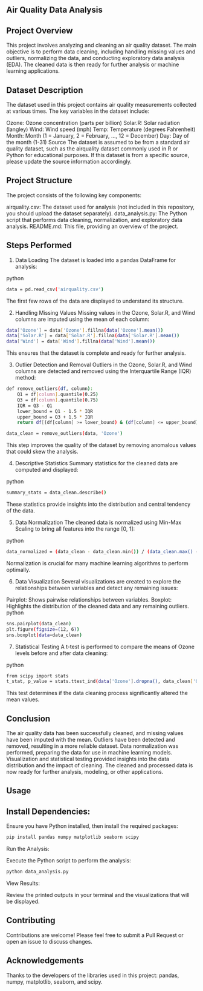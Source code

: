 ## Air Quality Data Analysis
## Project Overview
This project involves analyzing and cleaning an air quality dataset. The main objective is to perform data cleaning, including handling missing values and outliers, normalizing the data, and conducting exploratory data analysis (EDA). The cleaned data is then ready for further analysis or machine learning applications.

## Dataset Description
The dataset used in this project contains air quality measurements collected at various times. The key variables in the dataset include:

Ozone: Ozone concentration (parts per billion)
Solar.R: Solar radiation (langley)
Wind: Wind speed (mph)
Temp: Temperature (degrees Fahrenheit)
Month: Month (1 = January, 2 = February, ..., 12 = December)
Day: Day of the month (1-31)
Source
The dataset is assumed to be from a standard air quality dataset, such as the airquality dataset commonly used in R or Python for educational purposes. If this dataset is from a specific source, please update the source information accordingly.

## Project Structure
The project consists of the following key components:

airquality.csv: The dataset used for analysis (not included in this repository, you should upload the dataset separately).
data_analysis.py: The Python script that performs data cleaning, normalization, and exploratory data analysis.
README.md: This file, providing an overview of the project.

## Steps Performed
1. Data Loading
The dataset is loaded into a pandas DataFrame for analysis:

python
```bash
data = pd.read_csv('airquality.csv')
```
The first few rows of the data are displayed to understand its structure.

2. Handling Missing Values
Missing values in the Ozone, Solar.R, and Wind columns are imputed using the mean of each column:
```bash
data['Ozone'] = data['Ozone'].fillna(data['Ozone'].mean())
data['Solar.R'] = data['Solar.R'].fillna(data['Solar.R'].mean())
data['Wind'] = data['Wind'].fillna(data['Wind'].mean())
```
This ensures that the dataset is complete and ready for further analysis.

3. Outlier Detection and Removal
Outliers in the Ozone, Solar.R, and Wind columns are detected and removed using the Interquartile Range (IQR) method:

```bash
def remove_outliers(df, column):
    Q1 = df[column].quantile(0.25)
    Q3 = df[column].quantile(0.75)
    IQR = Q3 - Q1
    lower_bound = Q1 - 1.5 * IQR
    upper_bound = Q3 + 1.5 * IQR
    return df[(df[column] >= lower_bound) & (df[column] <= upper_bound)]

data_clean = remove_outliers(data, 'Ozone')
```
This step improves the quality of the dataset by removing anomalous values that could skew the analysis.

4. Descriptive Statistics
Summary statistics for the cleaned data are computed and displayed:

python
```bash
summary_stats = data_clean.describe()
```
These statistics provide insights into the distribution and central tendency of the data.

5. Data Normalization
The cleaned data is normalized using Min-Max Scaling to bring all features into the range [0, 1]:

python
```bash
data_normalized = (data_clean - data_clean.min()) / (data_clean.max() - data_clean.min())
```
Normalization is crucial for many machine learning algorithms to perform optimally.

6. Data Visualization
Several visualizations are created to explore the relationships between variables and detect any remaining issues:

Pairplot: Shows pairwise relationships between variables.
Boxplot: Highlights the distribution of the cleaned data and any remaining outliers.
python
```bash
sns.pairplot(data_clean)
plt.figure(figsize=(12, 6))
sns.boxplot(data=data_clean)
```
7. Statistical Testing
A t-test is performed to compare the means of Ozone levels before and after data cleaning:

python
```bash
from scipy import stats
t_stat, p_value = stats.ttest_ind(data['Ozone'].dropna(), data_clean['Ozone'])
```
This test determines if the data cleaning process significantly altered the mean values.

## Conclusion
The air quality data has been successfully cleaned, and missing values have been imputed with the mean.
Outliers have been detected and removed, resulting in a more reliable dataset.
Data normalization was performed, preparing the data for use in machine learning models.
Visualization and statistical testing provided insights into the data distribution and the impact of cleaning.
The cleaned and processed data is now ready for further analysis, modeling, or other applications.

## Usage

## Install Dependencies:

Ensure you have Python installed, then install the required packages:
```bash
pip install pandas numpy matplotlib seaborn scipy
```
Run the Analysis:

Execute the Python script to perform the analysis:
```bash
python data_analysis.py
```
View Results:

Review the printed outputs in your terminal and the visualizations that will be displayed.


## Contributing
Contributions are welcome! Please feel free to submit a Pull Request or open an issue to discuss changes.

## Acknowledgements
Thanks to the developers of the libraries used in this project: pandas, numpy, matplotlib, seaborn, and scipy.